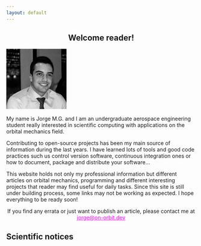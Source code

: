 ```yaml
---
layout: default
---
```



<h2 style="text-align: center">Welcome reader!</h2>

![image](img/me.jpg)

My name is Jorge M.G. and I am an undergraduate aerospace engineering student
really interested in scientific computing with applications on the orbital
mechanics field.

Contributing to open-source projects has been my main source of information
during the last years. I have learned lots of tools and good code practices
such us  control version software, continuous integration ones or how to
document, package and distribute your software...  

This website holds not only my professional information but different articles
on orbital mechanics, programming and different interesting projects that
reader may find useful for daily tasks. Since this site is still under building
process, some links may not be working as expected. I hope everything to be
ready soon!

<p style="text-align: center">
If you find any errata or just want to publish an article, please contact me at
<a style="color:magenta" href="mailto:jorge@on-dev.com">jorge@on-orbit.dev</a>
</p>

<h2 style="text-align: left">Scientific notices</h2>
